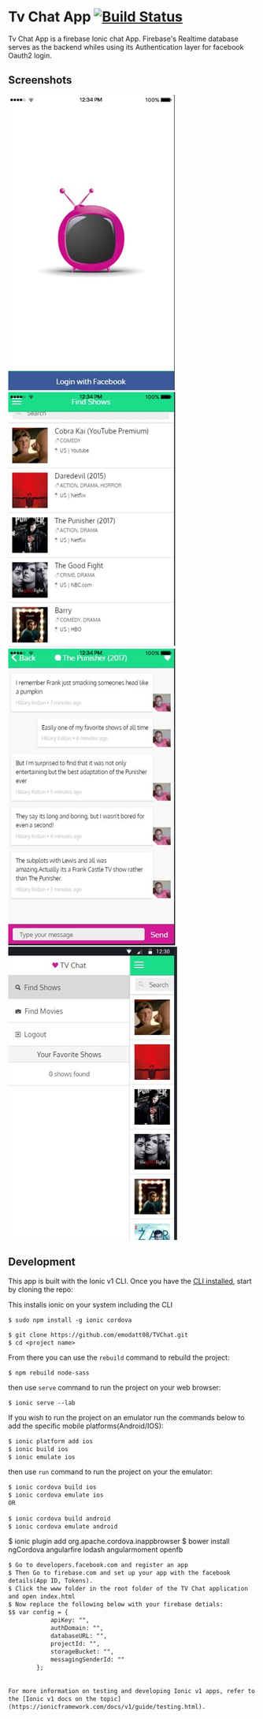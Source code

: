 # Tv Chat App [![Build Status](https://travis-ci.org/NativeScript/sample-Groceries.svg?branch=release)](https://travis-ci.org/NativeScript/sample-Groceries)

Tv Chat App is a firebase Ionic chat App. Firebase's Realtime database serves as the backend whiles using its Authentication layer for facebook Oauth2 login.


<h2 id="screenshots">Screenshots</h2>

![](assets/3.JPG)
![](assets/1.JPG)
![](assets/2.JPG)
![](assets/4.JPG)


<h2 id="development">Development</h2>

This app is built with the Ionic v1 CLI. Once you have the [CLI installed](https://ionicframework.com/docs/v1/), start by cloning the repo:


This installs ionic on your system including the CLI 
```
$ sudo npm install -g ionic cordova
```

```
$ git clone https://github.com/emodatt08/TVChat.git
$ cd <project name>
```

From there you can use the `rebuild` command to rebuild the project:

```
$ npm rebuild node-sass
```

then use `serve` command to run the project on your web browser:

```
$ ionic serve --lab
```

If you wish to run the project on an emulator run the commands below to add the specific  mobile platforms(Android/IOS):

```
$ ionic platform add ios
$ ionic build ios
$ ionic emulate ios
```

then use `run` command to run the project on your the emulator:

```
$ ionic cordova build ios
$ ionic cordova emulate ios
OR

$ ionic cordova build android
$ ionic cordova emulate android

```

$ ionic plugin add org.apache.cordova.inappbrowser
$ bower install ngCordova angularfire lodash angularmoment openfb

```
$ Go to developers.facebook.com and register an app
$ Then Go to firebase.com and set up your app with the facebook details(App ID, Tokens).
$ Click the www folder in the root folder of the TV Chat application and open index.html
$ Now replace the following below with your firebase detials:
$$ var config = {
			apiKey: "",
			authDomain: "",
			databaseURL: "",
			projectId: "",
			storageBucket: "",
			messagingSenderId: ""
		}; 


For more information on testing and developing Ionic v1 apps, refer to the [Ionic v1 docs on the topic](https://ionicframework.com/docs/v1/guide/testing.html).
